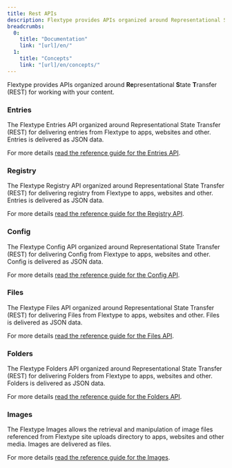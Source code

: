```yaml
---
title: Rest APIs
description: Flextype provides APIs organized around Representational State Transfer (REST) APIs for working with your content. Each of these APIs serve a different purpose, so which one to use depends on what you want to do.
breadcrumbs:
  0:
    title: "Documentation"
    link: "[url]/en/"
  1:
    title: "Concepts"
    link: "[url]/en/concepts/"
---
```


Flextype provides APIs organized around <b>Re</b>presentational <b>S</b>tate <b>T</b>ransfer (REST) for working with your content.

### Entries

The Flextype Entries API organized around Representational State Transfer (REST) for delivering entries from Flextype to apps, websites and other. Entries is delivered as JSON data.

For more details <a href="[url]/en/rest-api/entries">read the reference guide for the Entries API</a>.

### Registry

The Flextype Registry API organized around Representational State Transfer (REST) for delivering registry from Flextype to apps, websites and other. Entries is delivered as JSON data.

For more details <a href="[url]/en/rest-api/registry">read the reference guide for the Registry API</a>.

### Config

The Flextype Config API organized around Representational State Transfer (REST) for delivering Config from Flextype to apps, websites and other. Config is delivered as JSON data.

For more details <a href="[url]/en/rest-api/config">read the reference guide for the Config API</a>.

### Files

The Flextype Files API organized around Representational State Transfer (REST) for delivering Files from Flextype to apps, websites and other. Files is delivered as JSON data.

For more details <a href="[url]/en/rest-api/files">read the reference guide for the Files API</a>.

### Folders

The Flextype Folders API organized around Representational State Transfer (REST) for delivering Folders from Flextype to apps, websites and other. Folders is delivered as JSON data.

For more details <a href="[url]/en/rest-api/folders">read the reference guide for the Folders API</a>.

### Images

The Flextype Images allows the retrieval and manipulation of image files referenced from Flextype site uploads directory to apps, websites and other media. Images are delivered as files.

For more details <a href="[url]/en/rest-api/images">read the reference guide for the Images</a>.
